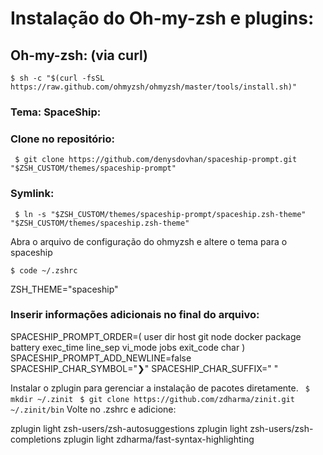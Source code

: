 # Instalação do Oh-my-zsh e plugins:

## Oh-my-zsh: (via curl)

``$ sh -c "$(curl -fsSL https://raw.github.com/ohmyzsh/ohmyzsh/master/tools/install.sh)"``

### Tema: SpaceShip:

### Clone no repositório:
`` $ git clone https://github.com/denysdovhan/spaceship-prompt.git "$ZSH_CUSTOM/themes/spaceship-prompt"``

### Symlink:
`` $ ln -s "$ZSH_CUSTOM/themes/spaceship-prompt/spaceship.zsh-theme" "$ZSH_CUSTOM/themes/spaceship.zsh-theme"``

Abra o arquivo de configuração do ohmyzsh e altere o tema para o spaceship

``$ code ~/.zshrc``

ZSH_THEME="spaceship"

### Inserir informações adicionais no final do arquivo:

SPACESHIP_PROMPT_ORDER=(
  user
  dir
  host
  git
  node
  docker
  package  
  battery
  exec_time
  line_sep
  vi_mode
  jobs
  exit_code
  char
)
SPACESHIP_PROMPT_ADD_NEWLINE=false
SPACESHIP_CHAR_SYMBOL="❯"
SPACESHIP_CHAR_SUFFIX=" "

Instalar o zplugin para gerenciar a instalação de pacotes diretamente.
`` $ mkdir ~/.zinit``
`` $ git clone https://github.com/zdharma/zinit.git ~/.zinit/bin``
Volte no .zshrc e adicione:

zplugin light zsh-users/zsh-autosuggestions
zplugin light zsh-users/zsh-completions
zplugin light zdharma/fast-syntax-highlighting